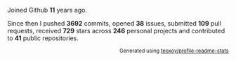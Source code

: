 Joined Github **11** years ago.

Since then I pushed **3692** commits, opened **38** issues, submitted **109** pull requests, received **729** stars across **246** personal projects and contributed to **41** public repositories.

<p align="right"><sub>Generated using <a href="https://github.com/marketplace/actions/profile-readme-stats">teoxoy/profile-readme-stats</a></sub></p>
